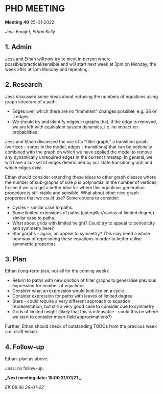 # PHD MEETING

__Meeting 40__
25-01-2022


_Jess Enright,_
_Ethan Kelly_


## 1. Admin

Jess and Ethan will now try to meet in person where possible/practical/sensible and will start next week at 3pm on Monday, the week after at 1pm Monday and repeating.


## 2. Research

Jess discussed some ideas about reducing the numbers of equations using graph structure of a path:
- Edges over which there are no "imminent" changes possible, e.g. SS or II edges
- We should try and identify edges in graphs that, if the edge is removed, we are left with equivalent system dynamics, i.e. no impact on probabilities

Jess and Ethan discussed the use of a "filter graph," a transition graph (vertices - states in the model, edges - transitions) that can be notionally combined with the graph on which we have applied the model to remove any dynamically unrequired edges in the current timestep. In general, we will have a cut-set of edges determined by our state transition graph and which edges exist.

Ethan should consider extending these ideas to other graph classes where the number of sub-graphs of size $p$ is polynomial in the number of vertices, to see if we can get a better idea for where this equations generation procedure is still viable and sensible. What about other nice graph properties that we could use? Some options to consider:
- Cycles - similar case to paths.
- Some limited extensions of paths (caterpillar/cactus of limited degree) - similar case to paths.
- What about grids with limited height? Could try to appeal to periodicity and symmetry here?
- Star graphs - again, an appeal to symmetry? This may need a whole new way of represnting these equations in order to better utilise symmetric properties


## 3. Plan

Ethan (long-term plan, not all for the coming week):
- Return to paths with new qnotion of filter graphs to generalise previous expression for number of equations
- Consider what an expression would look like on a cycle
- Consider expression for paths with leaves of limited degree
- Stars - could require a very different approach to equation representation, but still a very good case to consider due to symmetry
- Grids of limited height (likely that this is infeasable - could this be where we start to consider mean-field approximations?)

Further, Ethan should check of outstanding TODOs from the previous week (i.e. draft email).


## 4. Follow-up

Ethan: plan as above.

Jess: no follow-up.

**_Next meeting date: 15:00 31/01/21 _**



_EK 08:46 26-01-22_
